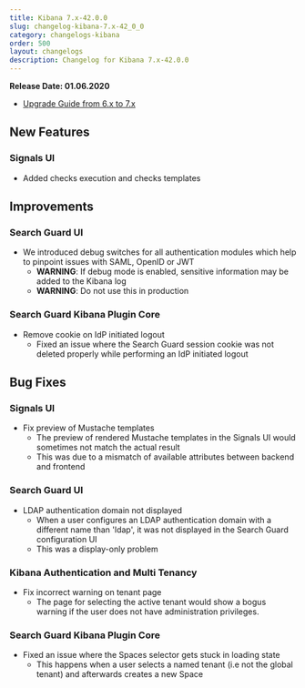 ```yaml
---
title: Kibana 7.x-42.0.0
slug: changelog-kibana-7.x-42_0_0
category: changelogs-kibana
order: 500
layout: changelogs
description: Changelog for Kibana 7.x-42.0.0	
---
```


<!--- Copyright 2020 floragunn GmbH -->

**Release Date: 01.06.2020**

* [Upgrade Guide from 6.x to 7.x](../_docs_installation/installation_upgrading_6_7.md)

## New Features



### Signals UI

* Added checks execution and checks templates
<p />
<p />


## Improvements



### Search Guard UI

* We introduced debug switches for all authentication modules which help to pinpoint issues with SAML, OpenID or JWT
  * **WARNING**: If debug mode is enabled, sensitive information may be added to the Kibana log
  * **WARNING**: Do not use this in production
<p />


### Search Guard Kibana Plugin Core

* Remove cookie on IdP initiated logout
  * Fixed an issue where the Search Guard session cookie was not deleted properly while performing an IdP initiated logout
<p />


## Bug Fixes



### Signals UI

* Fix preview of Mustache templates
  * The preview of rendered Mustache templates in the Signals UI would sometimes not match the actual result
  * This was due to a mismatch of available attributes between backend and frontend
<p />


### Search Guard UI

* LDAP authentication domain not displayed
  * When a user configures an LDAP authentication domain with a different name than 'ldap', it was not displayed in the Search Guard configuration UI
  * This was a display-only problem
<p />


### Kibana Authentication and Multi Tenancy

* Fix incorrect warning on tenant page
  * The page for selecting the active tenant would show a bogus warning if the user does not have administration privileges.
<p />


### Search Guard Kibana Plugin Core

* Fixed an issue where the Spaces selector gets stuck in loading state
  * This happens when a user selects a named tenant (i.e not the global tenant) and afterwards creates a new Space
<p />


